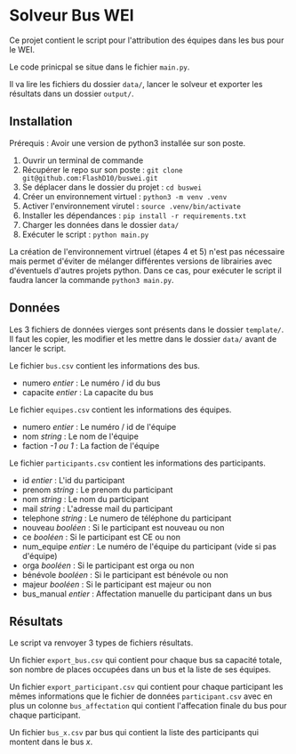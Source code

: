 # Solveur Bus WEI

Ce projet contient le script pour l'attribution des équipes dans les bus pour le WEI.

Le code prinicpal se situe dans le fichier `main.py`.

Il va lire les fichiers du dossier `data/`, lancer le solveur et exporter les résultats dans un dossier `output/`.

## Installation

Prérequis : Avoir une version de python3 installée sur son poste.

1. Ouvrir un terminal de commande
2. Récupérer le repo sur son poste : `git clone git@github.com:FlashD10/buswei.git`
3. Se déplacer dans le dossier du projet : `cd buswei`
4. Créer un environnement virtuel : `python3 -m venv .venv`
5. Activer l'environnement virutel : `source .venv/bin/activate`
6. Installer les dépendances : `pip install -r requirements.txt`
7. Charger les données dans le dossier `data/`
8. Exécuter le script : `python main.py`

La création de l'environnement virtruel (étapes 4 et 5) n'est pas nécessaire mais permet d'éviter de mélanger différentes versions de librairies avec d'éventuels d'autres projets python.
Dans ce cas, pour exécuter le script il faudra lancer la commande `python3 main.py`.

## Données

Les 3 fichiers de données vierges sont présents dans le dossier `template/`. Il faut les copier,
les modifier et les mettre dans le dossier `data/` avant de lancer le script.

Le fichier `bus.csv` contient les informations des bus.
- numero *entier* : Le numéro / id du bus
- capacite *entier* : La capacite du bus

Le fichier `equipes.csv` contient les informations des équipes.
- numero *entier* : Le numéro / id de l'équipe
- nom *string* : Le nom de l'équipe
- faction *-1 ou 1* : La faction de l'équipe

Le fichier `participants.csv` contient les informations des participants.
- id *entier* : L'id du participant
- prenom *string* : Le prenom du participant
- nom *string* : Le nom du participant
- mail *string* : L'adresse mail du participant
- telephone *string* : Le numero de téléphone du participant
- nouveau *booléen* : Si le participant est nouveau ou non
- ce *booléen* : Si le participant est CE ou non
- num_equipe *entier* : Le numéro de l'équipe du participant (vide si pas d'équipe)
- orga *booléen* : Si le participant est orga ou non
- bénévole *booléen* : Si le participant est bénévole ou non
- majeur *booléen* : Si le participant est majeur ou non
- bus_manual *entier* : Affectation manuelle du participant dans un bus


## Résultats

Le script va renvoyer 3 types de fichiers résultats.

Un fichier `export_bus.csv` qui contient pour chaque bus sa capacité totale, son nombre de places occupées dans un bus et la liste de ses équipes.

Un fichier `export_participant.csv` qui contient pour chaque participant les mêmes informations que le fichier de données `participant.csv` avec en plus un colonne `bus_affectation` qui contient l'affecation finale du bus pour chaque participant.

Un fichier `bus_x.csv` par bus qui contient la liste des participants qui montent dans le bus *x*.